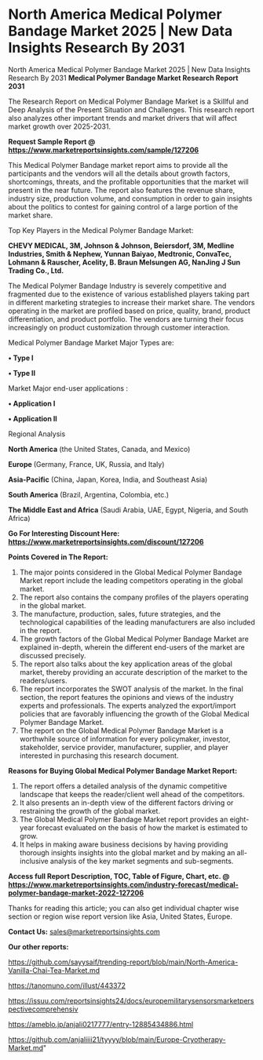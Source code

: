 # North America Medical Polymer Bandage Market 2025 | New Data Insights Research By 2031
North America Medical Polymer Bandage Market 2025 | New Data Insights Research By 2031
<strong>Medical Polymer Bandage Market Research Report 2031</strong>

The Research Report on Medical Polymer Bandage Market is a Skillful and Deep Analysis of the Present Situation and Challenges. This research report also analyzes other important trends and market drivers that will affect market growth over 2025-2031.

<strong>Request Sample Report @ <a href=https://www.marketreportsinsights.com/sample/127206>https://www.marketreportsinsights.com/sample/127206</a></strong>

This Medical Polymer Bandage market report aims to provide all the participants and the vendors will all the details about growth factors, shortcomings, threats, and the profitable opportunities that the market will present in the near future. The report also features the revenue share, industry size, production volume, and consumption in order to gain insights about the politics to contest for gaining control of a large portion of the market share.

Top Key Players in the Medical Polymer Bandage Market:

<strong>CHEVY MEDICAL, 3M, Johnson & Johnson, Beiersdorf, 3M, Medline Industries, Smith & Nephew, Yunnan Baiyao, Medtronic, ConvaTec, Lohmann & Rauscher, Acelity, B. Braun Melsungen AG, NanJing J Sun Trading Co., Ltd.</strong>

The Medical Polymer Bandage Industry is severely competitive and fragmented due to the existence of various established players taking part in different marketing strategies to increase their market share. The vendors operating in the market are profiled based on price, quality, brand, product differentiation, and product portfolio. The vendors are turning their focus increasingly on product customization through customer interaction.

Medical Polymer Bandage Market Major Types are:

<strong>• Type I

• Type II</strong>

Market Major end-user applications :

<strong>• Application I

• Application II</strong>

Regional Analysis

</u><strong><b>North America</b></strong> (the United States, Canada, and Mexico)

<strong><b>Europe </b></strong>(Germany, France, UK, Russia, and Italy)

<strong><b>Asia-Pacific</b></strong> (China, Japan, Korea, India, and Southeast Asia)

<strong><b>South America</b></strong> (Brazil, Argentina, Colombia, etc.)

<strong><b>The Middle East and Africa</b></strong> (Saudi Arabia, UAE, Egypt, Nigeria, and South Africa)

<strong>Go For Interesting Discount Here: <a href=https://www.marketreportsinsights.com/discount/127206>https://www.marketreportsinsights.com/discount/127206</a></strong>

<strong>Points Covered in The Report:</strong>
<ol>
  <li>The major points considered in the Global Medical Polymer Bandage Market report include the leading competitors operating in the global market.</li>
  <li>The report also contains the company profiles of the players operating in the global market.</li>
  <li>The manufacture, production, sales, future strategies, and the technological capabilities of the leading manufacturers are also included in the report.</li>
  <li>The growth factors of the Global Medical Polymer Bandage Market are explained in-depth, wherein the different end-users of the market are discussed precisely.</li>
  <li>The report also talks about the key application areas of the global market, thereby providing an accurate description of the market to the readers/users.</li>
  <li>The report incorporates the SWOT analysis of the market. In the final section, the report features the opinions and views of the industry experts and professionals. The experts analyzed the export/import policies that are favorably influencing the growth of the Global Medical Polymer Bandage Market.</li>
  <li>The report on the Global Medical Polymer Bandage Market is a worthwhile source of information for every policymaker, investor, stakeholder, service provider, manufacturer, supplier, and player interested in purchasing this research document.</li>
</ol>
<strong>Reasons for Buying Global Medical Polymer Bandage Market Report:</strong>

<ol>
  <li>The report offers a detailed analysis of the dynamic competitive landscape that keeps the reader/client well ahead of the competitors.</li>
  <li>It also presents an in-depth view of the different factors driving or restraining the growth of the global market.</li>
  <li>The Global Medical Polymer Bandage Market report provides an eight-year forecast evaluated on the basis of how the market is estimated to grow.</li>
  <li>It helps in making aware business decisions by having providing thorough insights insights into the global market and by making an all-inclusive analysis of the key market segments and sub-segments.</li>
</ol>
<strong>Access full Report Description, TOC, Table of Figure, Chart, etc. @ <a href=https://www.marketreportsinsights.com/industry-forecast/medical-polymer-bandage-market-2022-127206>https://www.marketreportsinsights.com/industry-forecast/medical-polymer-bandage-market-2022-127206</a></strong>


Thanks for reading this article; you can also get individual chapter wise section or region wise report version like Asia, United States, Europe.

<strong>Contact Us:</strong>
sales@marketreportsinsights.com

<strong>Our other reports:</strong>

<a href=https://github.com/sayysaif/trending-report/blob/main/North-America-Vanilla-Chai-Tea-Market.md>https://github.com/sayysaif/trending-report/blob/main/North-America-Vanilla-Chai-Tea-Market.md</a>

<a href=https://tanomuno.com/illust/443372>https://tanomuno.com/illust/443372</a>

<a href=https://issuu.com/reportsinsights24/docs/europemilitarysensorsmarketperspectivecomprehensiv>https://issuu.com/reportsinsights24/docs/europemilitarysensorsmarketperspectivecomprehensiv</a>

<a href=https://ameblo.jp/anjali0217777/entry-12885434886.html>https://ameblo.jp/anjali0217777/entry-12885434886.html</a>

<a href=https://github.com/anjaliiii21/tyyyy/blob/main/Europe-Cryotherapy-Market.md>https://github.com/anjaliiii21/tyyyy/blob/main/Europe-Cryotherapy-Market.md</a>"
